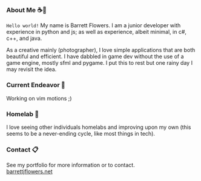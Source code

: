 ### About Me ☕🍂

`Hello world!` My name is Barrett Flowers. I am a junior developer with experience in python and js; as well as experience, albeit minimal, in c#, c++, and java.

As a creative mainly (photographer), I love simple applications that are both beautiful and efficient. I have dabbled in game dev without
the use of a game engine, mostly sfml and pygame. I put this to rest but one rainy day I may revisit the idea.

### Current Endeavor 💾

Working on vim motions ;)

### Homelab 🔌

I love seeing other individuals homelabs and improving upon my own (this seems to be a never-ending cycle, like most things in tech).

### Contact 📋

See my portfolio for more information or to contact.\
[barrettjflowers.net](https://barrettjflowers.net/)
